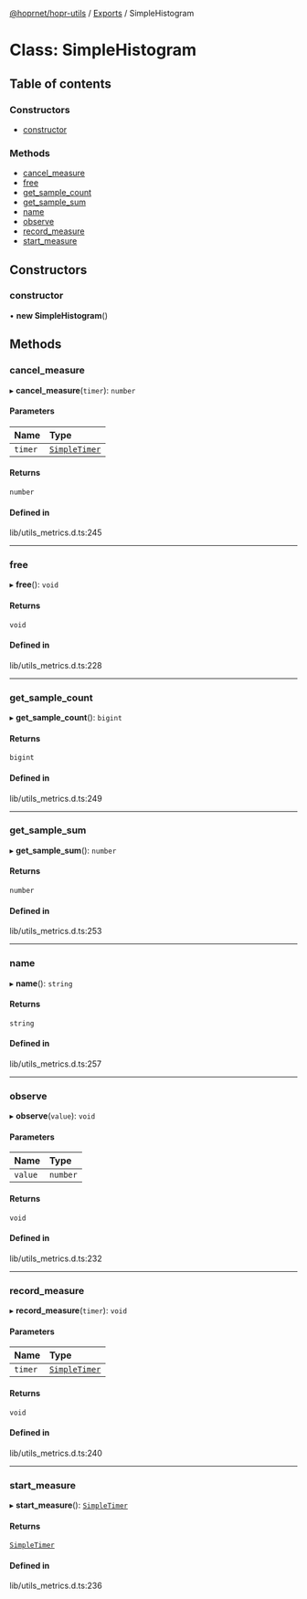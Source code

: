 [@hoprnet/hopr-utils](../README.md) / [Exports](../modules.md) / SimpleHistogram

# Class: SimpleHistogram

## Table of contents

### Constructors

- [constructor](SimpleHistogram.md#constructor)

### Methods

- [cancel\_measure](SimpleHistogram.md#cancel_measure)
- [free](SimpleHistogram.md#free)
- [get\_sample\_count](SimpleHistogram.md#get_sample_count)
- [get\_sample\_sum](SimpleHistogram.md#get_sample_sum)
- [name](SimpleHistogram.md#name)
- [observe](SimpleHistogram.md#observe)
- [record\_measure](SimpleHistogram.md#record_measure)
- [start\_measure](SimpleHistogram.md#start_measure)

## Constructors

### constructor

• **new SimpleHistogram**()

## Methods

### cancel\_measure

▸ **cancel_measure**(`timer`): `number`

#### Parameters

| Name | Type |
| :------ | :------ |
| `timer` | [`SimpleTimer`](SimpleTimer.md) |

#### Returns

`number`

#### Defined in

lib/utils_metrics.d.ts:245

___

### free

▸ **free**(): `void`

#### Returns

`void`

#### Defined in

lib/utils_metrics.d.ts:228

___

### get\_sample\_count

▸ **get_sample_count**(): `bigint`

#### Returns

`bigint`

#### Defined in

lib/utils_metrics.d.ts:249

___

### get\_sample\_sum

▸ **get_sample_sum**(): `number`

#### Returns

`number`

#### Defined in

lib/utils_metrics.d.ts:253

___

### name

▸ **name**(): `string`

#### Returns

`string`

#### Defined in

lib/utils_metrics.d.ts:257

___

### observe

▸ **observe**(`value`): `void`

#### Parameters

| Name | Type |
| :------ | :------ |
| `value` | `number` |

#### Returns

`void`

#### Defined in

lib/utils_metrics.d.ts:232

___

### record\_measure

▸ **record_measure**(`timer`): `void`

#### Parameters

| Name | Type |
| :------ | :------ |
| `timer` | [`SimpleTimer`](SimpleTimer.md) |

#### Returns

`void`

#### Defined in

lib/utils_metrics.d.ts:240

___

### start\_measure

▸ **start_measure**(): [`SimpleTimer`](SimpleTimer.md)

#### Returns

[`SimpleTimer`](SimpleTimer.md)

#### Defined in

lib/utils_metrics.d.ts:236
